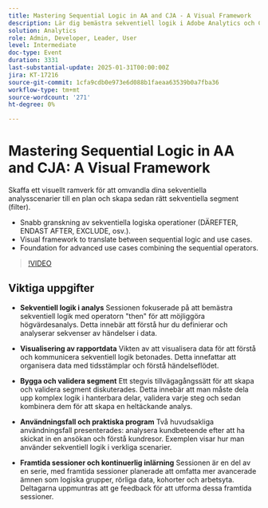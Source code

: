 ```yaml
---
title: Mastering Sequential Logic in AA and CJA - A Visual Framework
description: Lär dig bemästra sekventiell logik i Adobe Analytics och Customer Journey Analytics med ett visuellt ramverk för att omvandla scenarier till åtgärdbara planer och skapa effektiva sekventiella segment.
solution: Analytics
role: Admin, Developer, Leader, User
level: Intermediate
doc-type: Event
duration: 3331
last-substantial-update: 2025-01-31T00:00:00Z
jira: KT-17216
source-git-commit: 1cfa9cdb0e973e6d088b1faeaa63539b0a7fba36
workflow-type: tm+mt
source-wordcount: '271'
ht-degree: 0%

---
```



# Mastering Sequential Logic in AA and CJA: A Visual Framework

Skaffa ett visuellt ramverk för att omvandla dina sekventiella analysscenarier till en plan och skapa sedan rätt sekventiella segment (filter).

* Snabb granskning av sekventiella logiska operationer (DÄREFTER, ENDAST AFTER, EXCLUDE, osv.).
* Visual framework to translate between sequential logic and use cases.
* Foundation for advanced use cases combining the sequential operators.

>[!VIDEO](https://video.tv.adobe.com/v/3443129/?learn=on&enablevpops)

## Viktiga uppgifter

* **Sekventiell logik i analys** Sessionen fokuserade på att bemästra sekventiell logik med operatorn &quot;then&quot; för att möjliggöra högvärdesanalys. Detta innebär att förstå hur du definierar och analyserar sekvenser av händelser i data.

* **Visualisering av rapportdata** Vikten av att visualisera data för att förstå och kommunicera sekventiell logik betonades. Detta innefattar att organisera data med tidsstämplar och förstå händelseflödet.

* **Bygga och validera segment** Ett stegvis tillvägagångssätt för att skapa och validera segment diskuterades. Detta innebär att man måste dela upp komplex logik i hanterbara delar, validera varje steg och sedan kombinera dem för att skapa en heltäckande analys.

* **Användningsfall och praktiska program** Två huvudsakliga användningsfall presenterades: analysera kundbeteende efter att ha skickat in en ansökan och förstå kundresor. Exemplen visar hur man använder sekventiell logik i verkliga scenarier.

* **Framtida sessioner och kontinuerlig inlärning** Sessionen är en del av en serie, med framtida sessioner planerade att omfatta mer avancerade ämnen som logiska grupper, rörliga data, kohorter och arbetsyta. Deltagarna uppmuntras att ge feedback för att utforma dessa framtida sessioner.